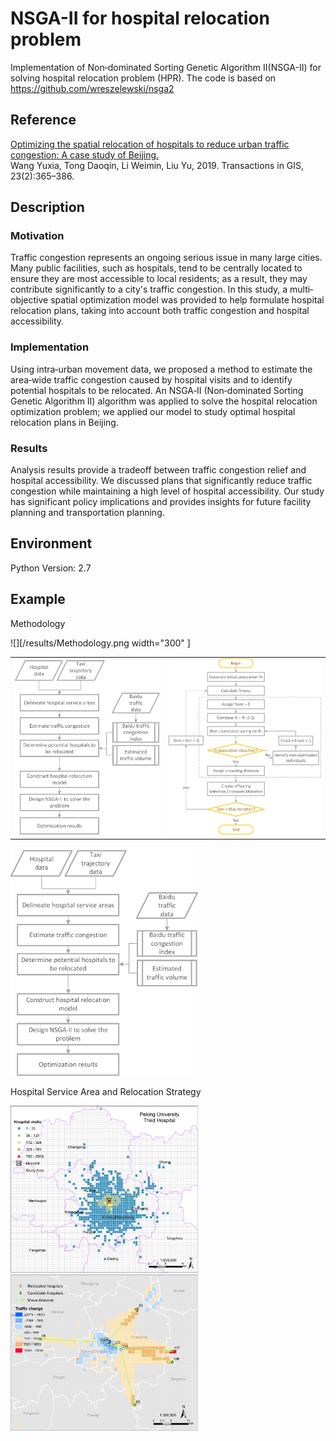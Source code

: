 # NSGA-II for hospital relocation problem
Implementation of Non‐dominated Sorting Genetic Algorithm II(NSGA-II) for solving hospital relocation problem (HPR). The code is based on https://github.com/wreszelewski/nsga2

## Reference 
[Optimizing the spatial relocation of hospitals to reduce urban traffic congestion: A case study of Beijing.](https://doi.org/10.1111/tgis.12524) <br>
Wang Yuxia, Tong Daoqin, Li Weimin, Liu Yu, 2019. Transactions in GIS, 23(2):365–386.

## Description
### Motivation
Traffic congestion represents an ongoing serious issue in many large cities. Many public facilities, such as hospitals, tend to be centrally located to ensure they are most accessible to local residents; as a result, they may contribute significantly to a city's traffic congestion. In this study, a multi‐objective spatial optimization model was provided to help formulate hospital relocation plans, taking into account both traffic congestion and hospital accessibility. 
### Implementation
Using intra‐urban movement data, we proposed a method to estimate the area‐wide traffic congestion caused by hospital visits and to identify potential hospitals to be relocated. An NSGA‐II (Non‐dominated Sorting Genetic Algorithm II) algorithm was applied to solve the hospital relocation optimization problem; we applied our model to study optimal hospital relocation plans in Beijing. 
### Results
Analysis results provide a tradeoff between traffic congestion relief and hospital accessibility. We discussed plans that significantly reduce traffic congestion while maintaining a high level of hospital accessibility. Our study has significant policy implications and provides insights for future facility planning and transportation planning.

## Environment
Python Version: 2.7

## Example
Methodology

![][/results/Methodology.png width="300" ]

<table><tr>
<td><img src= "/results/Methodology.png" border=0></td>
<td><img src= "/results/NSGA2.png" border=0></td>
</tr></table>

<img src= "/results/Methodology.png" width="300" >

Hospital Service Area and Relocation Strategy

<img src= "/results/Hospital Service Area-PEK.jpg" width="300" >
<img src= "/results/relocation_strategy.jpg" width="300" >




